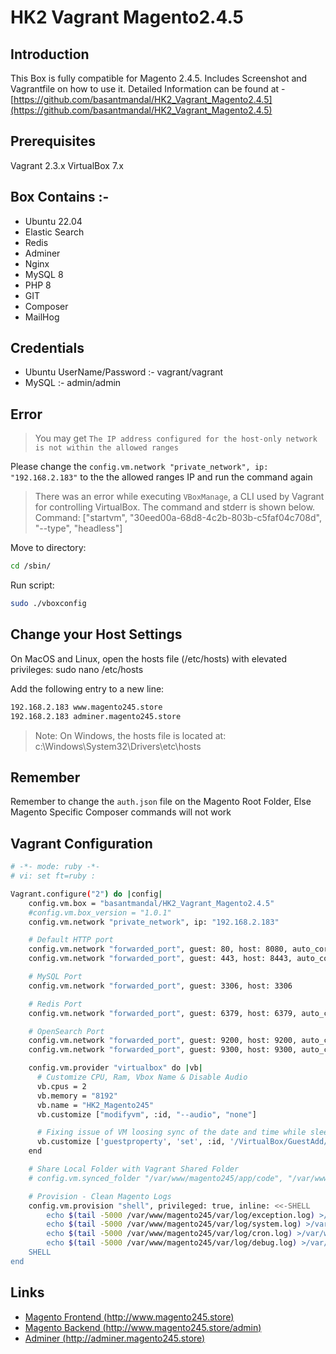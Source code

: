 # HK2 Vagrant Magento2.4.5

## Introduction
This Box is fully compatible for Magento 2.4.5. Includes Screenshot and Vagrantfile on how to use it. Detailed Information can be found at - [https://github.com/basantmandal/HK2_Vagrant_Magento2.4.5](https://github.com/basantmandal/HK2_Vagrant_Magento2.4.5)

## Prerequisites
Vagrant 2.3.x
VirtualBox 7.x

## Box Contains :- 
- Ubuntu 22.04
- Elastic Search
- Redis
- Adminer
- Nginx
- MySQL 8
- PHP 8
- GIT
- Composer
- MailHog

## Credentials
- Ubuntu UserName/Password :- vagrant/vagrant
- MySQL :- admin/admin

## Error 

> You may get `The IP address configured for the host-only network is not within the
allowed ranges`

Please change the `config.vm.network "private_network", ip: "192.168.2.183"` to the the allowed ranges IP and run the command again

> There was an error while executing `VBoxManage`, a CLI used by Vagrant
for controlling VirtualBox. The command and stderr is shown below.
Command: ["startvm", "30eed00a-68d8-4c2b-803b-c5faf04c708d", "--type", "headless"]

Move to directory:

```bash
cd /sbin/
```

Run script:
```bash
sudo ./vboxconfig
```

## Change your Host Settings
On MacOS and Linux, open the hosts file (/etc/hosts) with elevated privileges:
sudo nano /etc/hosts

Add the following entry to a new line:

```bash
192.168.2.183 www.magento245.store
192.168.2.183 adminer.magento245.store
```

> Note: On Windows, the hosts file is located at: c:\Windows\System32\Drivers\etc\hosts

## Remember
Remember to change the `auth.json` file on the Magento Root Folder, Else Magento Specific Composer commands will not work

## Vagrant Configuration

```bash
# -*- mode: ruby -*-
# vi: set ft=ruby :

Vagrant.configure("2") do |config|
    config.vm.box = "basantmandal/HK2_Vagrant_Magento2.4.5"
    #config.vm.box_version = "1.0.1"
    config.vm.network "private_network", ip: "192.168.2.183"

    # Default HTTP port
    config.vm.network "forwarded_port", guest: 80, host: 8080, auto_correct: true
    config.vm.network "forwarded_port", guest: 443, host: 8443, auto_correct: true

    # MySQL Port
    config.vm.network "forwarded_port", guest: 3306, host: 3306

    # Redis Port
    config.vm.network "forwarded_port", guest: 6379, host: 6379, auto_correct: true

    # OpenSearch Port
    config.vm.network "forwarded_port", guest: 9200, host: 9200, auto_correct: true
    config.vm.network "forwarded_port", guest: 9300, host: 9300, auto_correct: true

    config.vm.provider "virtualbox" do |vb|
      # Customize CPU, Ram, Vbox Name & Disable Audio
      vb.cpus = 2
      vb.memory = "8192"
      vb.name = "HK2_Magento245"
      vb.customize ["modifyvm", :id, "--audio", "none"]

      # Fixing issue of VM loosing sync of the date and time while sleeping.
      vb.customize ['guestproperty', 'set', :id, '/VirtualBox/GuestAdd/VBoxService/--timesync-set-threshold', 10000]
    end

    # Share Local Folder with Vagrant Shared Folder
    # config.vm.synced_folder "/var/www/magento245/app/code", "/var/www/magento245/app/code", owner: "vagrant", group: "www-data"

    # Provision - Clean Magento Logs
    config.vm.provision "shell", privileged: true, inline: <<-SHELL
        echo $(tail -5000 /var/www/magento245/var/log/exception.log) >/var/www/magento245/var/log/exception.log
        echo $(tail -5000 /var/www/magento245/var/log/system.log) >/var/www/magento245/var/log/system.log
        echo $(tail -5000 /var/www/magento245/var/log/cron.log) >/var/www/magento245/var/log/cron.log
        echo $(tail -5000 /var/www/magento245/var/log/debug.log) >/var/www/magento245/var/log/debug.log
    SHELL
end
```

## Links
- [Magento Frontend (http://www.magento245.store)](http://www.magento245.store)
- [Magento Backend (http://www.magento245.store/admin)](http://www.magento245.store/admin)
- [Adminer (http://adminer.magento245.store)](http://adminer.magento245.store)
